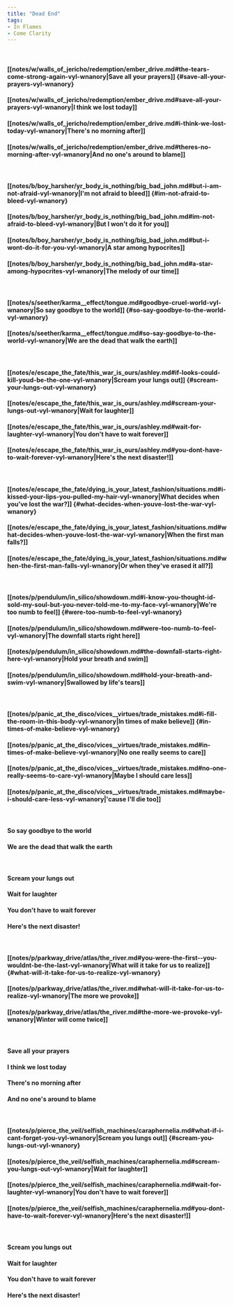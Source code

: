 ```yaml
---
title: "Dead End"
tags:
- In Flames
- Come Clarity
---
```

&nbsp;
#### [[notes/w/walls_of_jericho/redemption/ember_drive.md#the-tears-come-strong-again-vyl-wnanory|Save all your prayers]] {#save-all-your-prayers-vyl-wnanory}
#### [[notes/w/walls_of_jericho/redemption/ember_drive.md#save-all-your-prayers-vyl-wnanory|I think we lost today]]
#### [[notes/w/walls_of_jericho/redemption/ember_drive.md#i-think-we-lost-today-vyl-wnanory|There's no morning after]]
#### [[notes/w/walls_of_jericho/redemption/ember_drive.md#theres-no-morning-after-vyl-wnanory|And no one's around to blame]]
&nbsp;
#### [[notes/b/boy_harsher/yr_body_is_nothing/big_bad_john.md#but-i-am-not-afraid-vyl-wnanory|I'm not afraid to bleed]] {#im-not-afraid-to-bleed-vyl-wnanory}
#### [[notes/b/boy_harsher/yr_body_is_nothing/big_bad_john.md#im-not-afraid-to-bleed-vyl-wnanory|But I won't do it for you]]
#### [[notes/b/boy_harsher/yr_body_is_nothing/big_bad_john.md#but-i-wont-do-it-for-you-vyl-wnanory|A star among hypocrites]]
#### [[notes/b/boy_harsher/yr_body_is_nothing/big_bad_john.md#a-star-among-hypocrites-vyl-wnanory|The melody of our time]]
&nbsp;
#### [[notes/s/seether/karma__effect/tongue.md#goodbye-cruel-world-vyl-wnanory|So say goodbye to the world]] {#so-say-goodbye-to-the-world-vyl-wnanory}
#### [[notes/s/seether/karma__effect/tongue.md#so-say-goodbye-to-the-world-vyl-wnanory|We are the dead that walk the earth]]
&nbsp;
#### [[notes/e/escape_the_fate/this_war_is_ours/ashley.md#if-looks-could-kill-youd-be-the-one-vyl-wnanory|Scream your lungs out]] {#scream-your-lungs-out-vyl-wnanory}
#### [[notes/e/escape_the_fate/this_war_is_ours/ashley.md#scream-your-lungs-out-vyl-wnanory|Wait for laughter]]
#### [[notes/e/escape_the_fate/this_war_is_ours/ashley.md#wait-for-laughter-vyl-wnanory|You don't have to wait forever]]
#### [[notes/e/escape_the_fate/this_war_is_ours/ashley.md#you-dont-have-to-wait-forever-vyl-wnanory|Here's the next disaster!]]
&nbsp;
#### [[notes/e/escape_the_fate/dying_is_your_latest_fashion/situations.md#i-kissed-your-lips-you-pulled-my-hair-vyl-wnanory|What decides when you've lost the war?]] {#what-decides-when-youve-lost-the-war-vyl-wnanory}
#### [[notes/e/escape_the_fate/dying_is_your_latest_fashion/situations.md#what-decides-when-youve-lost-the-war-vyl-wnanory|When the first man falls?]]
#### [[notes/e/escape_the_fate/dying_is_your_latest_fashion/situations.md#when-the-first-man-falls-vyl-wnanory|Or when they've erased it all?]]
&nbsp;
#### [[notes/p/pendulum/in_silico/showdown.md#i-know-you-thought-id-sold-my-soul-but-you-never-told-me-to-my-face-vyl-wnanory|We're too numb to feel]] {#were-too-numb-to-feel-vyl-wnanory}
#### [[notes/p/pendulum/in_silico/showdown.md#were-too-numb-to-feel-vyl-wnanory|The downfall starts right here]]
#### [[notes/p/pendulum/in_silico/showdown.md#the-downfall-starts-right-here-vyl-wnanory|Hold your breath and swim]]
#### [[notes/p/pendulum/in_silico/showdown.md#hold-your-breath-and-swim-vyl-wnanory|Swallowed by life's tears]]
&nbsp;
#### [[notes/p/panic_at_the_disco/vices__virtues/trade_mistakes.md#i-fill-the-room-in-this-body-vyl-wnanory|In times of make believe]] {#in-times-of-make-believe-vyl-wnanory}
#### [[notes/p/panic_at_the_disco/vices__virtues/trade_mistakes.md#in-times-of-make-believe-vyl-wnanory|No one really seems to care]]
#### [[notes/p/panic_at_the_disco/vices__virtues/trade_mistakes.md#no-one-really-seems-to-care-vyl-wnanory|Maybe I should care less]]
#### [[notes/p/panic_at_the_disco/vices__virtues/trade_mistakes.md#maybe-i-should-care-less-vyl-wnanory|'cause I'll die too]]
&nbsp;
#### So say goodbye to the world
#### We are the dead that walk the earth
&nbsp;
#### Scream your lungs out
#### Wait for laughter
#### You don't have to wait forever
#### Here's the next disaster!
&nbsp;
#### [[notes/p/parkway_drive/atlas/the_river.md#you-were-the-first--you-wouldnt-be-the-last-vyl-wnanory|What will it take for us to realize]] {#what-will-it-take-for-us-to-realize-vyl-wnanory}
#### [[notes/p/parkway_drive/atlas/the_river.md#what-will-it-take-for-us-to-realize-vyl-wnanory|The more we provoke]]
#### [[notes/p/parkway_drive/atlas/the_river.md#the-more-we-provoke-vyl-wnanory|Winter will come twice]]
&nbsp;
#### Save all your prayers
#### I think we lost today
#### There's no morning after
#### And no one's around to blame
&nbsp;
#### [[notes/p/pierce_the_veil/selfish_machines/caraphernelia.md#what-if-i-cant-forget-you-vyl-wnanory|Scream you lungs out]] {#scream-you-lungs-out-vyl-wnanory}
#### [[notes/p/pierce_the_veil/selfish_machines/caraphernelia.md#scream-you-lungs-out-vyl-wnanory|Wait for laughter]]
#### [[notes/p/pierce_the_veil/selfish_machines/caraphernelia.md#wait-for-laughter-vyl-wnanory|You don't have to wait forever]]
#### [[notes/p/pierce_the_veil/selfish_machines/caraphernelia.md#you-dont-have-to-wait-forever-vyl-wnanory|Here's the next disaster!]]
&nbsp;
#### Scream you lungs out
#### Wait for laughter
#### You don't have to wait forever
#### Here's the next disaster!
